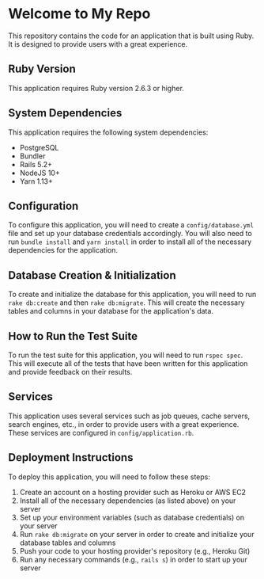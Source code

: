 
# Welcome to My Repo

This repository contains the code for an application that is built using Ruby. It is designed to provide users with a great experience.

## Ruby Version

This application requires Ruby version 2.6.3 or higher.

## System Dependencies

This application requires the following system dependencies:
* PostgreSQL
* Bundler
* Rails 5.2+
* NodeJS 10+
* Yarn 1.13+

 ## Configuration

 To configure this application, you will need to create a `config/database.yml` file and set up your database credentials accordingly. You will also need to run `bundle install` and `yarn install` in order to install all of the necessary dependencies for the application.

 ## Database Creation & Initialization

 To create and initialize the database for this application, you will need to run `rake db:create` and then `rake db:migrate`. This will create the necessary tables and columns in your database for the application's data.

 ## How to Run the Test Suite

 To run the test suite for this application, you will need to run `rspec spec`. This will execute all of the tests that have been written for this application and provide feedback on their results.

 ## Services

 This application uses several services such as job queues, cache servers, search engines, etc., in order to provide users with a great experience. These services are configured in `config/application.rb`.

 ## Deployment Instructions

 To deploy this application, you will need to follow these steps:
1. Create an account on a hosting provider such as Heroku or AWS EC2
2. Install all of the necessary dependencies (as listed above) on your server
3. Set up your environment variables (such as database credentials) on your server
4. Run `rake db:migrate` on your server in order to create and initialize your database tables and columns
5. Push your code to your hosting provider's repository (e.g., Heroku Git)
6. Run any necessary commands (e.g., `rails s`) in order to start up your server
